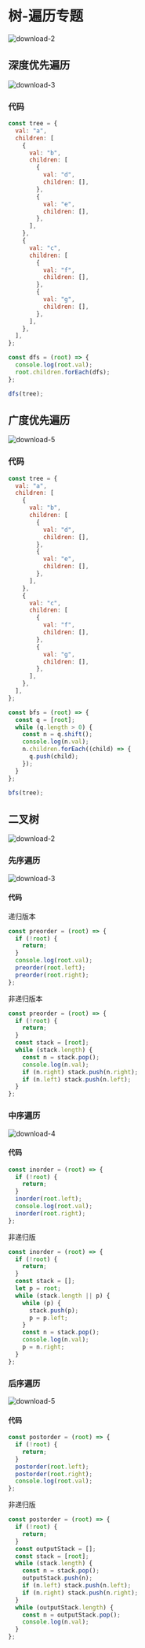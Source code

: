 # 树-遍历专题

![download-2](https://qn.huat.xyz/mac/202308271933850.jpg)

## 深度优先遍历

![download-3](https://qn.huat.xyz/mac/202308271933081.jpg)

### 代码

```js
const tree = {
  val: "a",
  children: [
    {
      val: "b",
      children: [
        {
          val: "d",
          children: [],
        },
        {
          val: "e",
          children: [],
        },
      ],
    },
    {
      val: "c",
      children: [
        {
          val: "f",
          children: [],
        },
        {
          val: "g",
          children: [],
        },
      ],
    },
  ],
};

const dfs = (root) => {
  console.log(root.val);
  root.children.forEach(dfs);
};

dfs(tree);
```

## 广度优先遍历

![download-5](https://qn.huat.xyz/mac/202308271935160.jpg)

### 代码

```js
const tree = {
  val: "a",
  children: [
    {
      val: "b",
      children: [
        {
          val: "d",
          children: [],
        },
        {
          val: "e",
          children: [],
        },
      ],
    },
    {
      val: "c",
      children: [
        {
          val: "f",
          children: [],
        },
        {
          val: "g",
          children: [],
        },
      ],
    },
  ],
};

const bfs = (root) => {
  const q = [root];
  while (q.length > 0) {
    const n = q.shift();
    console.log(n.val);
    n.children.forEach((child) => {
      q.push(child);
    });
  }
};

bfs(tree);
```

## 二叉树

![download-2](https://qn.huat.xyz/mac/202308271939161.jpg)

### 先序遍历

![download-3](https://qn.huat.xyz/mac/202308271940607.jpg)

#### 代码

递归版本

```js
const preorder = (root) => {
  if (!root) {
    return;
  }
  console.log(root.val);
  preorder(root.left);
  preorder(root.right);
};
```

非递归版本

```js
const preorder = (root) => {
  if (!root) {
    return;
  }
  const stack = [root];
  while (stack.length) {
    const n = stack.pop();
    console.log(n.val);
    if (n.right) stack.push(n.right);
    if (n.left) stack.push(n.left);
  }
};
```

### 中序遍历

![download-4](https://qn.huat.xyz/mac/202308271947339.jpg)

#### 代码

```js
const inorder = (root) => {
  if (!root) {
    return;
  }
  inorder(root.left);
  console.log(root.val);
  inorder(root.right);
};
```

非递归版

```js
const inorder = (root) => {
  if (!root) {
    return;
  }
  const stack = [];
  let p = root;
  while (stack.length || p) {
    while (p) {
      stack.push(p);
      p = p.left;
    }
    const n = stack.pop();
    console.log(n.val);
    p = n.right;
  }
};
```

### 后序遍历

![download-5](https://qn.huat.xyz/mac/202308271948206.jpg)

#### 代码

```js
const postorder = (root) => {
  if (!root) {
    return;
  }
  postorder(root.left);
  postorder(root.right);
  console.log(root.val);
};
```

非递归版

```js
const postorder = (root) => {
  if (!root) {
    return;
  }
  const outputStack = [];
  const stack = [root];
  while (stack.length) {
    const n = stack.pop();
    outputStack.push(n);
    if (n.left) stack.push(n.left);
    if (n.right) stack.push(n.right);
  }
  while (outputStack.length) {
    const n = outputStack.pop();
    console.log(n.val);
  }
};
```
